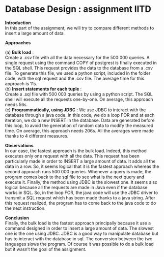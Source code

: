 # Database Design : assignment IITD

**Introduction**  
In this part of the assignment, we will try to compare different methods to insert a large
amount of data.

**Approaches** 

(a) **Bulk load** :  
Create a .csv file with all the data necessary for the 500 000 queries. A single request using the
command COPY of postgrest is finally executed in the SQL shell. This request provides the data to
the database from a .csv file. To generate this file, we used a python script, included in the folder
code, with the sql request and the .csv file. The average time for this approach is 11s.  
(b) **Insert statements for each tuple** :  
Create a .sql file with 500 000 queries by using a python script. The SQL shell will execute all the
requests one-by-one. On average, this approach needs 56s.  
(c) **Programmatically, using JDBC** :
We use JDBC to interact with the database through a java code. In this code, we do a loop FOR and at
each iteration, we do a new INSERT in the database. Data are generated before this loop, to avoid the
generation of random data to modify the measured time. On average, this approach needs 206s.
All the averages were made thanks to 4 different measures.  

**Observations**  
In our case, the fastest approach is the bulk load. Indeed, this method executes only one
request with all the data. This request has been particularly made in order to INSERT a large amount
of data. It adds all the data in a row. So, it seems logical that it is the fastest approach whereas the
second approach runs 500 000 queries. Whenever a query is made, the program comes back to the sql
file to see what is the next query and execute it. Finally, the method using JDBC is the slowest one. It
seems also logical because all the requests are made in Java even if the database works in SQL. So, in
the loop FOR, the java code will use the JDBC driver to transmit a SQL request which has been made
thanks to a java string. After this request realized, the program has to come back to the java code to do
the next instruction.

**Conclusion**  
Finally, the bulk load is the fastest approach principally because it use a command designed in
order to insert a large amount of data. The slowest one is the one using JDBC. JDBC is a good way to
manipulate database but has to interact with the database in sql. The conversion between the two
languages slows the program. Of course it was possible to do a bulk load but it wasn’t the goal of the
assignment.
